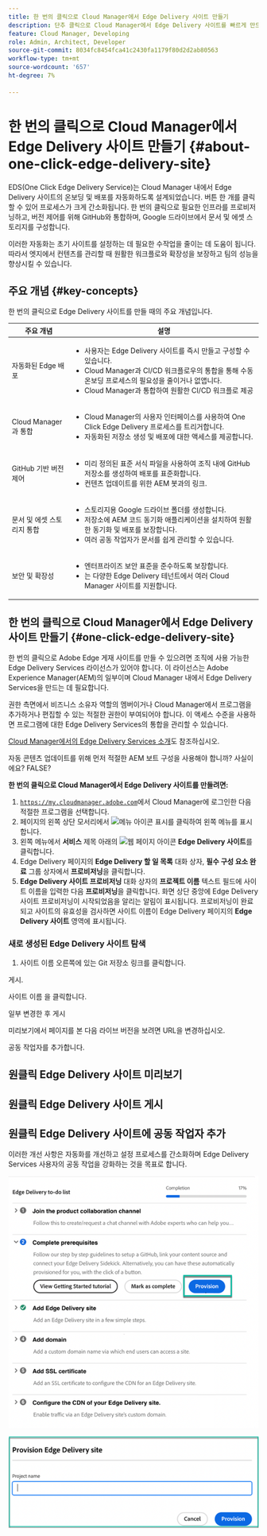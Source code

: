 ```yaml
---
title: 한 번의 클릭으로 Cloud Manager에서 Edge Delivery 사이트 만들기
description: 단추 클릭으로 Cloud Manager에서 Edge Delivery 사이트를 빠르게 만드는 방법에 대해 알아봅니다.
feature: Cloud Manager, Developing
role: Admin, Architect, Developer
source-git-commit: 8034fc8454fca41c2430fa1179f80d2d2ab80563
workflow-type: tm+mt
source-wordcount: '657'
ht-degree: 7%

---
```



# 한 번의 클릭으로 Cloud Manager에서 Edge Delivery 사이트 만들기 {#about-one-click-edge-delivery-site}

EDS(One Click Edge Delivery Service)는 Cloud Manager 내에서 Edge Delivery 사이트의 온보딩 및 배포를 자동화하도록 설계되었습니다. 버튼 한 개를 클릭할 수 있어 프로세스가 크게 간소화됩니다. 한 번의 클릭으로 필요한 인프라를 프로비저닝하고, 버전 제어를 위해 GitHub와 통합하며, Google 드라이브에서 문서 및 에셋 스토리지를 구성합니다.

이러한 자동화는 초기 사이트를 설정하는 데 필요한 수작업을 줄이는 데 도움이 됩니다. 따라서 엣지에서 컨텐츠를 관리할 때 원활한 워크플로와 확장성을 보장하고 팀의 성능을 향상시킬 수 있습니다.

## 주요 개념 {#key-concepts}

한 번의 클릭으로 Edge Delivery 사이트를 만들 때의 주요 개념입니다.

| 주요 개념 | 설명 |
| --- | --- |
| 자동화된 Edge 배포 | <ul><li>사용자는 Edge Delivery 사이트를 즉시 만들고 구성할 수 있습니다.</li><li>Cloud Manager과 CI/CD 워크플로우의 통합을 통해 수동 온보딩 프로세스의 필요성을 줄이거나 없앱니다.</li><li>Cloud Manager과 통합하여 원활한 CI/CD 워크플로 제공</li></ul> |
| Cloud Manager과 통합 | <ul><li>Cloud Manager의 사용자 인터페이스를 사용하여 One Click Edge Delivery 프로세스를 트리거합니다.</li><li>자동화된 저장소 생성 및 배포에 대한 액세스를 제공합니다.</li></ul> |
| GitHub 기반 버전 제어 | <ul><li>미리 정의된 표준 서식 파일을 사용하여 조직 내에 GitHub 저장소를 생성하여 배포를 표준화합니다.</li><li>컨텐츠 업데이트를 위한 AEM 봇과의 링크.</li></ul> |
| 문서 및 에셋 스토리지 통합 | <ul><li>스토리지용 Google 드라이브 폴더를 생성합니다.<li>저장소에 AEM 코드 동기화 애플리케이션을 설치하여 원활한 동기화 및 배포를 보장합니다.</li></li><li>여러 공동 작업자가 문서를 쉽게 관리할 수 있습니다.</li></ul> |
| 보안 및 확장성 | <ul><li>엔터프라이즈 보안 표준을 준수하도록 보장합니다.</li><li>는 다양한 Edge Delivery 테넌트에서 여러 Cloud Manager 사이트를 지원합니다.</li></ul> |



## 한 번의 클릭으로 Cloud Manager에서 Edge Delivery 사이트 만들기 {#one-click-edge-delivery-site}

한 번의 클릭으로 Adobe Edge 게재 사이트를 만들 수 있으려면 조직에 사용 가능한 Edge Delivery Services 라이선스가 있어야 합니다. 이 라이선스는 Adobe Experience Manager(AEM)의 일부이며 Cloud Manager 내에서 Edge Delivery Services을 만드는 데 필요합니다.

권한 측면에서 비즈니스 소유자 역할의 멤버이거나 Cloud Manager에서 프로그램을 추가하거나 편집할 수 있는 적절한 권한이 부여되어야 합니다. 이 액세스 수준을 사용하면 프로그램에 대한 Edge Delivery Services의 통합을 관리할 수 있습니다.

[Cloud Manager에서의 Edge Delivery Services 소개](/help/implementing/cloud-manager/edge-delivery/introduction-to-edge-delivery-services.md)도 참조하십시오.

자동 콘텐츠 업데이트를 위해 먼저 적절한 AEM 보트 구성을 사용해야 합니까? 사실이에요? FALSE?

**한 번의 클릭으로 Cloud Manager에서 Edge Delivery 사이트를 만들려면:**

1. [`https://my.cloudmanager.adobe.com`](https://my.cloudmanager.adobe.com/)에서 Cloud Manager에 로그인한 다음 적절한 프로그램을 선택합니다.
1. 페이지의 왼쪽 상단 모서리에서 ![메뉴 아이콘 표시](https://spectrum.adobe.com/static/icons/workflow_18/Smock_ShowMenu_18_N.svg)를 클릭하여 왼쪽 메뉴를 표시합니다.
1. 왼쪽 메뉴에서 **서비스** 제목 아래의 ![웹 페이지 아이콘](https://spectrum.adobe.com/static/icons/workflow_18/Smock_WebPages_18_N.svg) **Edge Delivery 사이트**&#x200B;를 클릭합니다.
1. Edge Delivery 페이지의 **Edge Delivery 할 일 목록** 대화 상자, **필수 구성 요소 완료** 그룹 상자에서 **프로비저닝**&#x200B;을 클릭합니다.
1. **Edge Delivery 사이트 프로비저닝** 대화 상자의 **프로젝트 이름** 텍스트 필드에 사이트 이름을 입력한 다음 **프로비저닝**을 클릭합니다.
화면 상단 중앙에 Edge Delivery 사이트 프로비저닝이 시작되었음을 알리는 알림이 표시됩니다.
프로비저닝이 완료되고 사이트의 유효성을 검사하면 사이트 이름이 Edge Delivery 페이지의 **Edge Delivery 사이트** 영역에 표시됩니다.

### 새로 생성된 Edge Delivery 사이트 탐색


1. 사이트 이름 오른쪽에 있는 Git 저장소 링크를 클릭합니다.

게시.

사이트 이름 을 클릭합니다.

일부 변경한 후 게시

미리보기에서 페이지를 본 다음 라이브 버전을 보려면 URL을 변경하십시오.

공동 작업자를 추가합니다.


## 원클릭 Edge Delivery 사이트 미리보기

## 원클릭 Edge Delivery 사이트 게시





## 원클릭 Edge Delivery 사이트에 공동 작업자 추가


































이러한 개선 사항은 자동화를 개선하고 설정 프로세스를 간소화하며 Edge Delivery Services 사용자의 공동 작업을 강화하는 것을 목표로 합니다. <!-- CMGR-59362 -->

![한 번의 클릭으로 Edge Delivery 사이트 만들기](/help/implementing/cloud-manager/release-notes/assets/eds-one-click-60.png)

![Edge Delivery 사이트 대화 상자 프로비저닝](/help/implementing/cloud-manager/release-notes/assets/eds-provision-60.png)